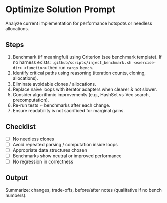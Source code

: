 # Optimize Solution Prompt

Analyze current implementation for performance hotspots or needless allocations.

## Steps
1. Benchmark (if meaningful) using Criterion (see benchmark template). If no harness exists:
	`.github/scripts/inject_benchmark.sh <exercise-dir> <function>` then run `cargo bench`.
2. Identify critical paths using reasoning (iteration counts, cloning, allocations).
3. Eliminate avoidable clones / allocations.
4. Replace naive loops with iterator adapters when clearer & not slower.
5. Consider algorithmic improvements (e.g., HashSet vs Vec search, precomputation).
6. Re-run tests + benchmarks after each change.
7. Ensure readability is not sacrificed for marginal gains.

## Checklist
- [ ] No needless clones
- [ ] Avoid repeated parsing / computation inside loops
- [ ] Appropriate data structures chosen
- [ ] Benchmarks show neutral or improved performance
- [ ] No regression in correctness

## Output
Summarize: changes, trade-offs, before/after notes (qualitative if no bench numbers).
